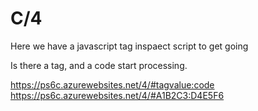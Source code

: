# C/4

Here we have a javascript tag inspaect script to get going

Is there a tag, and a code start processing.

https://ps6c.azurewebsites.net/4/#tagvalue:code
https://ps6c.azurewebsites.net/4/#A1B2C3:D4E5F6
